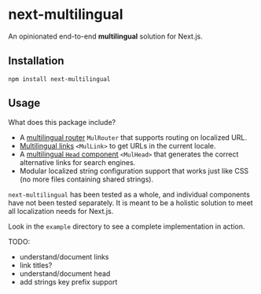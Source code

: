 # next-multilingual

An opinionated end-to-end **multilingual** solution for Next.js.

## Installation

```
npm install next-multilingual
```

## Usage

What does this package include?

- A [multilingual router](/src/router/README.md) `MulRouter` that supports routing on localized URL.
- [Multilingual links](/src/link/README.md) `<MulLink>` to get URLs in the current locale.
- A [multilingual `Head` component](/src/head/README.md) `<MulHead>` that generates the correct alternative links for search engines.
- Modular localized string configuration support that works just like CSS (no more files containing shared strings).

`next-multilingual` has been tested as a whole, and individual components have not been tested separately. It is meant to be a holistic solution to meet all localization needs for Next.js.

Look in the `example` directory to see a complete implementation in action.

TODO:

- understand/document links
- link titles?
- understand/document head
- add strings key prefix support